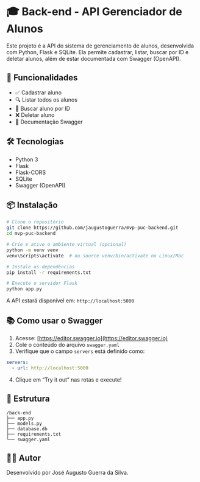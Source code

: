 # 🎓 Back-end - API Gerenciador de Alunos

Este projeto é a API do sistema de gerenciamento de alunos, desenvolvida com Python, Flask e SQLite. Ela permite cadastrar, listar, buscar por ID e deletar alunos, além de estar documentada com Swagger (OpenAPI).

## 🚀 Funcionalidades

- ✅ Cadastrar aluno
- 🔍 Listar todos os alunos
- 🔎 Buscar aluno por ID
- ❌ Deletar aluno
- 📑 Documentação Swagger

## 🛠️ Tecnologias

- Python 3
- Flask
- Flask-CORS
- SQLite
- Swagger (OpenAPI)

## 📦 Instalação

```bash
# Clone o repositório
git clone https://github.com/jaugustoguerra/mvp-puc-backend.git
cd mvp-puc-backend

# Crie e ative o ambiente virtual (opcional)
python -m venv venv
venv\Scripts\activate  # ou source venv/bin/activate no Linux/Mac

# Instale as dependências
pip install -r requirements.txt

# Execute o servidor Flask
python app.py
```

A API estará disponível em: `http://localhost:5000`

## 📚 Como usar o Swagger

1. Acesse: [https://editor.swagger.io](https://editor.swagger.io)
2. Cole o conteúdo do arquivo `swagger.yaml`
3. Verifique que o campo `servers` está definido como:
```yaml
servers:
  - url: http://localhost:5000
```
4. Clique em “Try it out” nas rotas e execute!

## 📂 Estrutura

```
/back-end
├── app.py
├── models.py
├── database.db
├── requirements.txt
└── swagger.yaml
```

## 👨‍💻 Autor

Desenvolvido por José Augusto Guerra da Silva.
